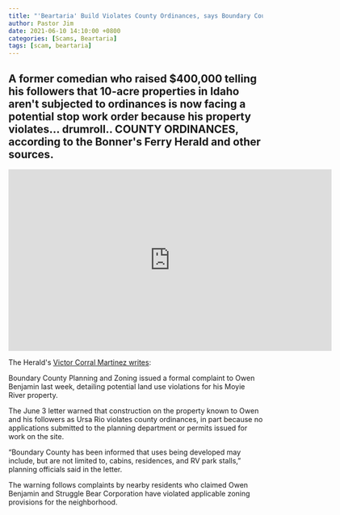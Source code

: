 ```yaml
---
title: "'Beartaria' Build Violates County Ordinances, says Boundary County (Idaho) Planning and Zoning"
author: Pastor Jim
date: 2021-06-10 14:10:00 +0800
categories: [Scams, Beartaria]
tags: [scam, beartaria]
---
```


## A former comedian who raised $400,000 telling his followers that 10-acre properties in Idaho aren't subjected to ordinances is now facing a potential stop work order because his property violates... drumroll.. COUNTY ORDINANCES, according to the Bonner's Ferry Herald and other sources. 


<iframe width="640" height="360" src="https://www.youtube-nocookie.com/embed/XTOmkLWKykI" title="YouTube video player" frameborder="0" allow="accelerometer; autoplay; clipboard-write; encrypted-media; gyroscope; picture-in-picture" allowfullscreen></iframe>

The Herald's [Victor Corral Martinez writes](https://bonnersferryherald.com/news/2021/jun/09/planning-and-zoning-issues-formal-complaint-owen-b/):  

Boundary County Planning and Zoning issued a formal complaint to Owen Benjamin last week, detailing potential land use violations for his Moyie River property. 



The June 3 letter warned that construction on the property known to Owen and his followers as Ursa Rio violates county ordinances, in part because no applications submitted to the planning department or permits issued for work on the site. 



“Boundary County has been informed that uses being developed may include, but are not limited to, cabins, residences, and RV park stalls,” planning officials said in the letter. 



The warning follows complaints by nearby residents who claimed Owen Benjamin and Struggle Bear Corporation have violated applicable zoning provisions for the neighborhood. 
